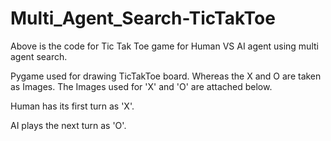 # Multi_Agent_Search-TicTakToe

Above is the code for Tic Tak Toe game for Human VS AI agent using multi agent search.

Pygame used for drawing TicTakToe board.
Whereas the X and O are taken as Images. 
The Images used for 'X' and 'O' are attached below.

Human has its first turn as 'X'.

AI plays the next turn as 'O'.




